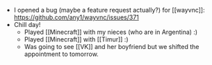 - I opened a bug (maybe a feature request actually?) for [[wayvnc]]: https://github.com/any1/wayvnc/issues/371
- Chill day!
    - Played [[Minecraft]] with my nieces (who are in Argentina) :)
    - Played [[Minecraft]] with [[Timur]] :)
    - Was going to see [[VK]] and her boyfriend but we shifted the appointment to tomorrow.
